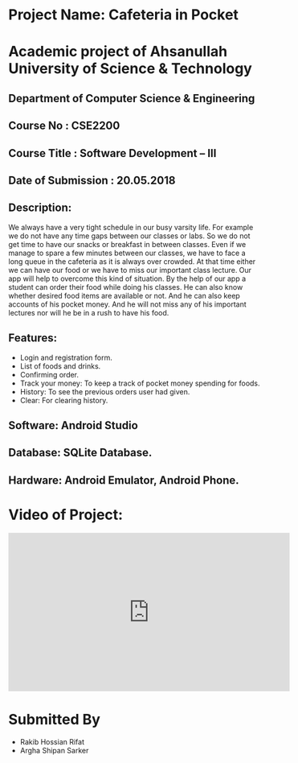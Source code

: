 # Project Name: Cafeteria in Pocket

# Academic project of Ahsanullah University of Science & Technology
## Department of Computer Science & Engineering
## Course No : CSE2200
## Course Title : Software Development – III

## Date of Submission : 20.05.2018

## Description: 
We always have a very tight schedule in our busy varsity life. For example we do
not have any time gaps between our classes or labs. So we do not get time to have our snacks
or breakfast in between classes. Even if we manage to spare a few minutes between our
classes, we have to face a long queue in the cafeteria as it is always over crowded. At that time
either we can have our food or we have to miss our important class lecture. Our app will help to
overcome this kind of situation. By the help of our app a student can order their food while
doing his classes. He can also know whether desired food items are available or not. And he can
also keep accounts of his pocket money. And he will not miss any of his important lectures nor
will he be in a rush to have his food.

## Features:
* Login and registration form. 
* List of foods and drinks.
* Confirming order. 
* Track your money: To keep a track of pocket money spending for foods. 
* History: To see the previous orders user had given. 
* Clear: For clearing history. 

## Software: Android Studio
## Database: SQLite Database.

## Hardware: Android Emulator, Android Phone. 

# Video of Project:

<iframe width="560" height="315" src="https://www.youtube.com/embed/Bu6A08qGGrA" frameborder="0" allow="accelerometer; autoplay; encrypted-media; gyroscope; picture-in-picture" allowfullscreen></iframe>

# Submitted By
* Rakib Hossian Rifat
* Argha Shipan Sarker





